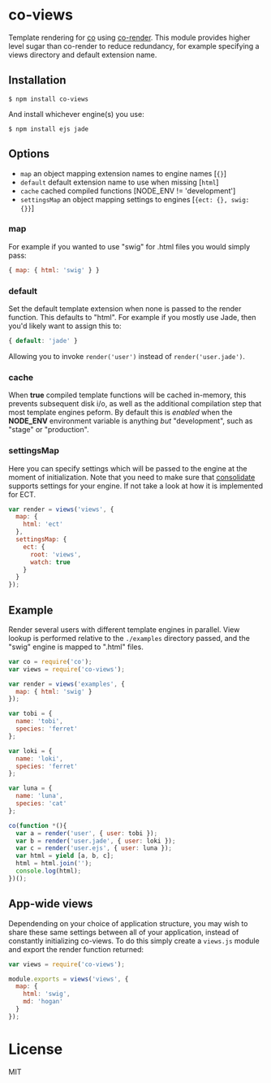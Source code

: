 # co-views

  Template rendering for [co](https://github.com/visionmedia/co) using
  [co-render](https://github.com/visionmedia/co-render). This module
  provides higher level sugar than co-render to reduce redundancy,
  for example specifying a views directory and default extension name.

## Installation

```
$ npm install co-views
```

 And install whichever engine(s) you use:

```
$ npm install ejs jade
```

## Options

 - `map` an object mapping extension names to engine names [`{}`]
 - `default` default extension name to use when missing [`html`]
 - `cache` cached compiled functions [NODE_ENV != 'development']
 - `settingsMap` an object mapping settings to engines [`{ect: {}, swig: {}}`]

### map

  For example if you wanted to use "swig" for .html files
  you would simply pass:

```js
{ map: { html: 'swig' } }
```

### default

  Set the default template extension when none is passed to
  the render function. This defaults to "html". For example
  if you mostly use Jade, then you'd likely want to assign
  this to:

```js
{ default: 'jade' }
```

  Allowing you to invoke `render('user')` instead of
  `render('user.jade')`.

### cache

  When __true__ compiled template functions will be cached in-memory,
  this prevents subsequent disk i/o, as well as the additional compilation
  step that most template engines peform. By default this is _enabled_
  when the __NODE_ENV__ environment variable is anything _but_ "development",
  such as "stage" or "production".

### settingsMap
  Here you can specify settings which will be passed to the engine at the moment of initialization. Note that you need to make sure that [consolidate](https://github.com/visionmedia/consolidate.js) supports settings for your engine. If not take a look at how it is implemented for ECT.

```js
var render = views('views', {
  map: {
    html: 'ect'
  },
  settingsMap: {
    ect: {
      root: 'views',
      watch: true
    }
  }
});
```

## Example

  Render several users with different template engines in parallel. View
  lookup is performed relative to the `./examples` directory passed,
  and the "swig" engine is mapped to ".html" files.

```js
var co = require('co');
var views = require('co-views');

var render = views('examples', {
  map: { html: 'swig' }
});

var tobi = {
  name: 'tobi',
  species: 'ferret'
};

var loki = {
  name: 'loki',
  species: 'ferret'
};

var luna = {
  name: 'luna',
  species: 'cat'
};

co(function *(){
  var a = render('user', { user: tobi });
  var b = render('user.jade', { user: loki });
  var c = render('user.ejs', { user: luna });
  var html = yield [a, b, c];
  html = html.join('');
  console.log(html);
})();
```

## App-wide views

  Dependending on your choice of application structure, you may wish to
  share these same settings between all of your application, instead of
  constantly initializing co-views. To do this simply create a `views.js`
  module and export the render function returned:

```js
var views = require('co-views');

module.exports = views('views', {
  map: {
    html: 'swig',
    md: 'hogan'
  }
});
```

# License

  MIT
